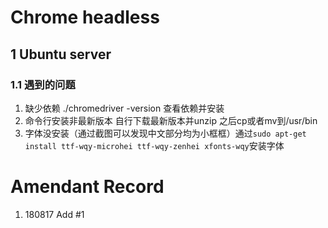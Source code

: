 # Chrome headless
## 1 Ubuntu server
### 1.1 遇到的问题
1. 缺少依赖 ./chromedriver -version 查看依赖并安装
2. 命令行安装非最新版本 自行下载最新版本并unzip 之后cp或者mv到/usr/bin
3. 字体没安装（通过截图可以发现中文部分均为小框框）通过`sudo apt-get install ttf-wqy-microhei ttf-wqy-zenhei xfonts-wqy`安装字体

# Amendant Record
1. 180817 Add #1